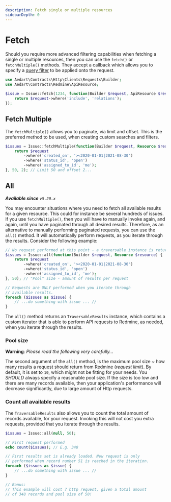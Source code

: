 ```yaml
---
description: Fetch single or multiple resources
sidebarDepth: 0
---
```


# Fetch

Should you require more advanced filtering capabilities when fetching a single or multiple resources, then you can use the `fetch()` or `fetchMultiple()` methods. 
They accept a callback which allows you to specify a [query filter](../../http/clients/query) to be applied onto the request.

```php
use Aedart\Contracts\Http\Clients\Requests\Builder;
use Aedart\Contracts\Redmine\ApiResource;

$issue = Issue::fetch(1234, function(Builder $request, ApiResource $resource) {
    return $request->where('include', 'relations');
});
```

## Fetch Multiple

The `fetchMultiple()` allows you to paginate, via limit and offset. This is the preferred method to be used, when creating custom searches and filters.  

```php
$issues = Issue::fetchMultiple(function(Builder $request, Resource $resource) {
    return $request
        ->where('created_on', '><2020-01-01|2021-08-30')
        ->where('status_id', 'open')
        ->where('assigned_to_id', 'me');
}, 50, 2); // Limit 50 and offset 2...
```

## All

_**Available since** `v5.20.x`_

You may encounter situations where you need to fetch all available results for a given resource. This could for instance be several hundreds of issues.
If you use `fetchMultiple()`, then you will have to manually invoke again, and again, until you have paginated through all desired results.
Therefore, as an alternative to manually performing paginated requests, you can use the `all()` method. It will automatically perform requests, as you iterate through the results.
Consider the following example:

```php
// No request performed at this point - a traversable instance is returned
$issues = Issue::all(function(Builder $request, Resource $resource) {
    return $request
        ->where('created_on', '><2020-01-01|2021-08-30')
        ->where('status_id', 'open')
        ->where('assigned_to_id', 'me');
}, 50); // "Pool" size - amount of results per request

// Requests are ONLY performed when you iterate through
// available results.
foreach ($issues as $issue) {
    // ...do something with issue ... //
}
```

The `all()` method returns an `TraversableResults` instance, which contains a custom iterator that is able to perform API requests to Redmine, as needed, when you iterate through the results.

### Pool size

**Warning**: _Please read the following very carefully..._

The second argument of the `all()` method, is the maximum pool size ~ how many results a request should return from Redmine (_request limit_).
By default, it is set to `10`, which might not be fitting for your needs. You _SHOULD_ always specify a reasonable pool size.
If the size is too low and there are many records available, then your application's performance will decrease significantly, due to large amount of Http requests.

### Count all available results
 
The `TraversableResults` also allows you to count the total amount of records available, for your request.
Invoking this will not cost you extra requests, provided that you iterate through the results.

```php
$issues = Issue::all(null, 50);

// First request performed
echo count($issues); // E.g. 348

// First results set is already loaded. New request is only
// performed when record number 51 is reached in the iteration. 
foreach ($issues as $issue) {
    // ...do something with issue ... //
}

// Bonus:
// This example will cost 7 http request, given a total amount
// of 348 records and pool size of 50!
```
